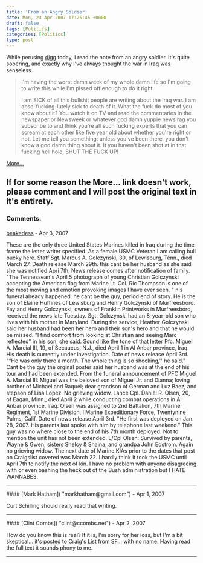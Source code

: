 ```yaml
---
title: 'From an Angry Soldier'
date: Mon, 23 Apr 2007 17:25:45 +0000
draft: false
tags: [Politics]
categories: [Politics]
type: post
---
```


While perusing [digg](http://www.digg.com) today, I read the note from an angry soldier. It's quite sobering, and exactly why I've always thought the war in Iraq was senseless.

> I'm having the worst damn week of my whole damn life so I'm going to write this while I'm pissed off enough to do it right.
>
> I am SICK of all this bullshit people are writing about the Iraq war. I am abso-fucking-lutely sick to death of it. What the fuck do most of you know about it? You watch it on TV and read the commentaries in the newspaper or Newsweek or whatever god damn yuppie news rag you subscribe to and think you're all such fucking experts that you can scream at each other like five year old about whether you're right or not. Let me tell you something: unless you've been there, you don't know a god damn thing about it. It you haven't been shot at in that fucking hell hole, SHUT THE FUCK UP!

[More...](http://www.craigslist.org/about/best/sfo/309485032.html)

If for some reason the More... link doesn't work, please comment and I will post the original text in it's entirety.
---
### Comments:
####
[beakerless]( "beakerless@hotmail.com") - <time datetime="2007-04-25 20:52:33">Apr 3, 2007</time>

These are the only three United States Marines killed in Iraq during the time frame the letter writer specified. As a female USMC Veteran I am calling bull pucky here. Staff Sgt. Marcus A. Golczynski, 30, of Lewisburg, Tenn., died March 27. Death release March 29th. this cant be her husband as she said she was notified Apri 7th. News release comes after notification of family. "The Tennessean's April 5 photograph of young Christian Golczynski accepting the American flag from Marine Lt. Col. Ric Thompson is one of the most moving and emotion provoking images I have ever seen. " his funeral already happened. he cant be the guy, period end of story. He is the son of Elaine Huffines of Lewisburg and Henry Golczynski of Murfreesboro. Fay and Henry Golczynski, owners of Franklin Printworks in Murfreesboro, received the news late Tuesday. Sgt. Golczynski had an 8-year-old son who lives with his mother in Maryland. During the service, Heather Golczynski said her husband had been her hero and their son's hero and that he would be missed. "I find comfort from looking at Christian and seeing Marc reflected" in his son, she said. Sound like the tone of that letter Pfc. Miguel A. Marcial III, 19, of Secaucus, N.J., died April 1 in Al Anbar province, Iraq. His death is currently under investigation. Date of news release April 3rd. "“He was only there a month. The whole thing is so shocking,'' he said." Cant be the guy the orginal poster said her husband was at the end of his tour and had been extended. From the funeral announcement of PFC Miguel A. Marcial III: Miguel was the beloved son of Miguel Jr. and Dianna; loving brother of Michael and Raquel; dear grandson of German and Luz Baez, and stepson of Lisa Lopez. No grieving widow. Lance Cpl. Daniel R. Olsen, 20, of Eagan, Minn., died April 2 while conducting combat operations in Al Anbar province, Iraq. Olsen was assigned to 2nd Battalion, 7th Marine Regiment, 1st Marine Division, I Marine Expeditionary Force, Twentynine Palms, Calif. Date of news release April 3rd. "He first was deployed on Jan. 28, 2007. His parents last spoke with him by telephone last weekend." This guy was no where close to the end of his 7th month deployed. Not to mention the unit has not been extended. L/Cpl Olsen: Survived by parents, Wayne & Gwen; sisters Shelcy & Shaina; and grandpa John Edstrom. Again no grieving widow. The next date of Marine KIAs prior to the dates that post on Craigslist covered was March 22. I hardly think it took the USMC until April 7th to notify the next of kin. I have no problem with anyone disagreeing with or even bashing the heck out of the Bush administration but I HATE WANNABES.
<hr />
####
[Mark Hatham]( "markhatham@gmail.com") - <time datetime="2007-04-23 19:29:01">Apr 1, 2007</time>

Curt Schilling should really read that writing.
<hr />
####
[Clint Combs]( "clint@ccombs.net") - <time datetime="2007-04-24 10:34:50">Apr 2, 2007</time>

How do you know this is real? If it is, I'm sorry for her loss, but I'm a bit skeptical... it's posted to Craig's List from SF... with no name. Having read the full text it sounds phony to me.
<hr />
